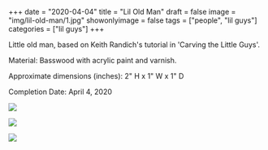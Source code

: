 +++
date = "2020-04-04"
title = "Lil Old Man"
draft = false
image = "img/lil-old-man/1.jpg"
showonlyimage = false
tags = ["people", "lil guys"]
categories = ["lil guys"]
+++

<!--more-->

Little old man, based on Keith Randich's tutorial in 'Carving the Little Guys'.

Material: Basswood with acrylic paint and varnish.

Approximate dimensions (inches): 2" H x 1" W x 1" D

Completion Date: April 4, 2020


![](../../img/lil-old-man/1.jpg)

![](../../img/lil-old-man/2.jpg)

![](../../img/lil-old-man/3.jpg)
